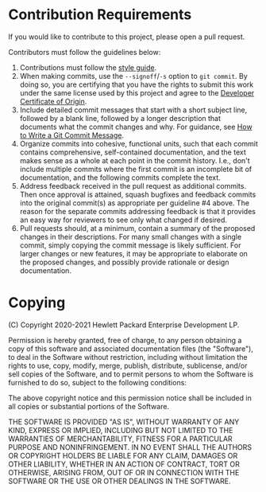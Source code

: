 # Contribution Requirements

If you would like to contribute to this project, please open a pull request.

Contributors must follow the guidelines below:

1. Contributions must follow the [style
   guide](./portal/developer-portal/pubs/writing-style.md).
2. When making commits, use the ``--signoff``/``-s`` option to ``git commit``. By
   doing so, you are certifying that you have the rights to submit this work
   under the same license used by this project and agree to the
   [Developer Certificate of Origin](https://developercertificate.org).
3. Include detailed commit messages that start with a short subject line,
   followed by a blank line, followed by a longer description that documents
   what the commit changes and why. For guidance, see [How to Write a Git
   Commit Message](https://chris.beams.io/posts/git-commit/).
4. Organize commits into cohesive, functional units, such that each commit
   contains comprehensive, self-contained documentation, and the text makes
   sense as a whole at each point in the commit history. I.e., don't include
   multiple commits where the first commit is an incomplete bit of
   documentation, and the following commits complete the text.
5. Address feedback received in the pull request as additional commits. Then
   once approval is attained, squash bugfixes and feedback commits into the
   original commit(s) as appropriate per guideline #4 above. The reason for the
   separate commits addressing feedback is that it provides an easy way for
   reviewers to see only what changed if desired.
6. Pull requests should, at a minimum, contain a summary of the proposed changes
   in their descriptions. For many small changes with a single commit, simply
   copying the commit message is likely sufficient. For larger changes or new
   features, it may be appropriate to elaborate on the proposed changes, and
   possibly provide rationale or design documentation.

# Copying

(C) Copyright 2020-2021 Hewlett Packard Enterprise Development LP.

Permission is hereby granted, free of charge, to any person obtaining a
copy of this software and associated documentation files (the "Software"),
to deal in the Software without restriction, including without limitation
the rights to use, copy, modify, merge, publish, distribute, sublicense,
and/or sell copies of the Software, and to permit persons to whom the
Software is furnished to do so, subject to the following conditions:

The above copyright notice and this permission notice shall be included
in all copies or substantial portions of the Software.

THE SOFTWARE IS PROVIDED "AS IS", WITHOUT WARRANTY OF ANY KIND, EXPRESS OR
IMPLIED, INCLUDING BUT NOT LIMITED TO THE WARRANTIES OF MERCHANTABILITY,
FITNESS FOR A PARTICULAR PURPOSE AND NONINFRINGEMENT.  IN NO EVENT SHALL
THE AUTHORS OR COPYRIGHT HOLDERS BE LIABLE FOR ANY CLAIM, DAMAGES OR
OTHER LIABILITY, WHETHER IN AN ACTION OF CONTRACT, TORT OR OTHERWISE,
ARISING FROM, OUT OF OR IN CONNECTION WITH THE SOFTWARE OR THE USE OR
OTHER DEALINGS IN THE SOFTWARE.

